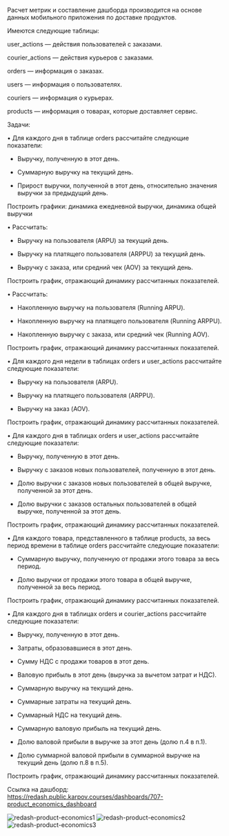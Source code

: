 Расчет метрик и составление дашборда производится на основе данных мобильного приложения по доставке продуктов.

Имеются следующие таблицы:

user_actions — действия пользователей с заказами.

courier_actions — действия курьеров с заказами.

orders — информация о заказах.

users — информация о пользователях.

couriers — информация о курьерах.

products — информация о товарах, которые доставляет сервис.

Задачи:

•	Для каждого дня в таблице orders рассчитайте следующие показатели:

- Выручку, полученную в этот день.

- Суммарную выручку на текущий день.

- Прирост выручки, полученной в этот день, относительно значения выручки за предыдущий день.

Построить графики: динамика ежедневной выручки, динамика общей выручки

•	Рассчитать: 

- Выручку на пользователя (ARPU) за текущий день.

- Выручку на платящего пользователя (ARPPU) за текущий день.

- Выручку с заказа, или средний чек (AOV) за текущий день.

Построить график, отражающий динамику рассчитанных показателей.

•	Рассчитать:

- Накопленную выручку на пользователя (Running ARPU).

- Накопленную выручку на платящего пользователя (Running ARPPU).

- Накопленную выручку с заказа, или средний чек (Running AOV).

Построить график, отражающий динамику рассчитанных показателей.

•	Для каждого дня недели в таблицах orders и user_actions рассчитайте следующие показатели:

- Выручку на пользователя (ARPU).

- Выручку на платящего пользователя (ARPPU).

- Выручку на заказ (AOV).

Построить график, отражающий динамику рассчитанных показателей.


•	Для каждого дня в таблицах orders и user_actions рассчитайте следующие показатели:

- Выручку, полученную в этот день.

- Выручку с заказов новых пользователей, полученную в этот день.

- Долю выручки с заказов новых пользователей в общей выручке, полученной за этот день.

- Долю выручки с заказов остальных пользователей в общей выручке, полученной за этот день.

Построить график, отражающий динамику рассчитанных показателей.

•	Для каждого товара, представленного в таблице products, за весь период времени в таблице orders рассчитайте следующие показатели:

- Суммарную выручку, полученную от продажи этого товара за весь период.

- Долю выручки от продажи этого товара в общей выручке, полученной за весь период.

Построить график, отражающий динамику рассчитанных показателей.


•	Для каждого дня в таблицах orders и courier_actions рассчитайте следующие показатели:

- Выручку, полученную в этот день.

- Затраты, образовавшиеся в этот день.

- Сумму НДС с продажи товаров в этот день.

- Валовую прибыль в этот день (выручка за вычетом затрат и НДС).

- Суммарную выручку на текущий день.

- Суммарные затраты на текущий день.

- Суммарный НДС на текущий день.

- Суммарную валовую прибыль на текущий день.

- Долю валовой прибыли в выручке за этот день (долю п.4 в п.1).

- Долю суммарной валовой прибыли в суммарной выручке на текущий день (долю п.8 в п.5).

Построить график, отражающий динамику рассчитанных показателей.

Ссылка на дашборд:
https://redash.public.karpov.courses/dashboards/707-product_economics_dashboard

![redash-product-economics1](https://user-images.githubusercontent.com/128723843/227879783-42b3f4ca-045a-4049-8c8e-0515ab163231.png)
![redash-product-economics2](https://user-images.githubusercontent.com/128723843/227880658-8172337c-49ce-46f5-b17c-6c17c657d888.png)
![redash-product-economics3](https://user-images.githubusercontent.com/128723843/227880278-129e4e52-f632-4bfe-82c1-3ad53439c332.png)


